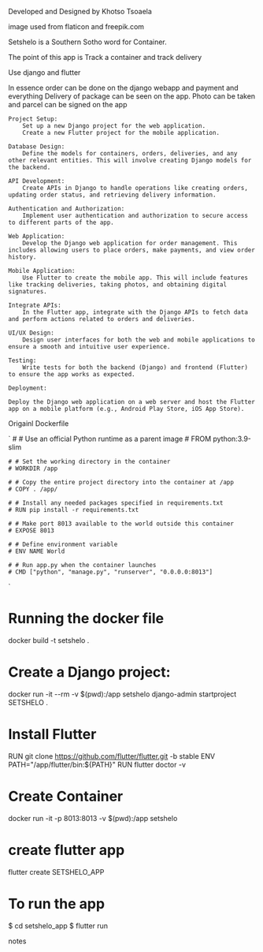 Developed and Designed by Khotso Tsoaela

image used from flaticon and freepik.com


Setshelo is a Southern Sotho word for Container.

The point of this app is 
Track a container
and track delivery

Use django
and flutter

In essence order can be done on the django webapp and payment and everything
Delivery of package can be seen on the app. 
Photo can be taken
and parcel can be signed on the app


<!-- ================================================== -->

    Project Setup:
        Set up a new Django project for the web application.
        Create a new Flutter project for the mobile application.

    Database Design:
        Define the models for containers, orders, deliveries, and any other relevant entities. This will involve creating Django models for the backend.

    API Development:
        Create APIs in Django to handle operations like creating orders, updating order status, and retrieving delivery information.

    Authentication and Authorization:
        Implement user authentication and authorization to secure access to different parts of the app.

    Web Application:
        Develop the Django web application for order management. This includes allowing users to place orders, make payments, and view order history.

    Mobile Application:
        Use Flutter to create the mobile app. This will include features like tracking deliveries, taking photos, and obtaining digital signatures.

    Integrate APIs:
        In the Flutter app, integrate with the Django APIs to fetch data and perform actions related to orders and deliveries.

    UI/UX Design:
        Design user interfaces for both the web and mobile applications to ensure a smooth and intuitive user experience.

    Testing:
        Write tests for both the backend (Django) and frontend (Flutter) to ensure the app works as expected.

    Deployment:

    Deploy the Django web application on a web server and host the Flutter app on a mobile platform (e.g., Android Play Store, iOS App Store).


<!-- ========================================== -->
Origainl Dockerfile

`   # # Use an official Python runtime as a parent image
    # FROM python:3.9-slim

    # # Set the working directory in the container
    # WORKDIR /app

    # # Copy the entire project directory into the container at /app
    # COPY . /app/

    # # Install any needed packages specified in requirements.txt
    # RUN pip install -r requirements.txt

    # # Make port 8013 available to the world outside this container
    # EXPOSE 8013

    # # Define environment variable
    # ENV NAME World

    # # Run app.py when the container launches
    # CMD ["python", "manage.py", "runserver", "0.0.0.0:8013"]
`



# Running the docker file

docker build -t setshelo .

# Create a Django project:
docker run -it --rm -v $(pwd):/app setshelo django-admin startproject SETSHELO .


# Install Flutter
RUN git clone https://github.com/flutter/flutter.git -b stable
ENV PATH="/app/flutter/bin:${PATH}"
RUN flutter doctor -v

# Create Container
docker run -it -p 8013:8013 -v $(pwd):/app setshelo


# create flutter app
flutter create SETSHELO_APP

# To run the app
$ cd setshelo_app
$ flutter run

<!-- =============================== -->
notes
